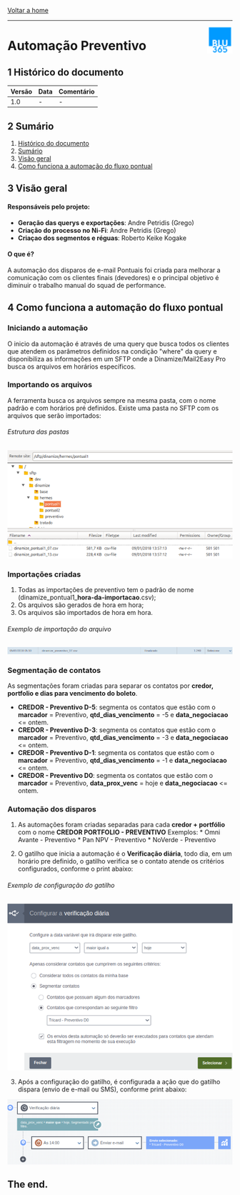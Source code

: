 [Voltar a home](../../readme.md)
___
<img src="img-auto-prev/logo-blu365.png" alt="Logo BLU365" title="BLU365" align="right" height="60"/>

Automação Preventivo
======

## 1 Histórico do documento

Versão | Data | Comentário
---|---|---
1.0 | - | -

## 2 Sumário
  1. [Histórico do documento](#1-histórico-do-documento)
  2. [Sumário](#2-sumário)
  3. [Visão geral](#3-visão-geral)
  4. [Como funciona a automação do fluxo pontual](#4-como-funciona-a-automação-do-fluxo-pontual)

## 3 Visão geral

#### Responsáveis pelo projeto:

  - **Geração das querys e exportações**: Andre Petridis (Grego)
  - **Criação do processo no Ni-Fi**: Andre Petridis (Grego)
  - **Criaçao dos segmentos e réguas**: Roberto Keike Kogake

#### O que é?

  A automação dos disparos de e-mail Pontuais foi criada para melhorar a comunicação com os clientes finais (devedores) e o principal objetivo é diminuir o trabalho manual do squad de performance.

## 4 Como funciona a automação do fluxo pontual

### Iniciando a automação
  O inicio da automação é através de uma query que busca todos os clientes que atendem os parâmetros definidos na condição "where" da query e disponibiliza as informações em um SFTP onde a Dinamize/Mail2Easy Pro busca os arquivos em horários específicos.

### Importando os arquivos

  A ferramenta busca os arquivos sempre na mesma pasta, com o nome padrão e com horários pré definidos.
  Existe uma pasta no SFTP com os arquivos que serão importados:

 ###### Estrutura das pastas
 ![authorization](img-auto-pontual1/sftp_pontual1.png)

### Importações criadas
  1. Todas as importações de preventivo tem o padrão de nome (dinamize_pontual1_**hora-da-importacao**.csv);
  2. Os arquivos são gerados de hora em hora;
  3. Os arquivos são importados de hora em hora.
 

 ###### Exemplo de importação do arquivo
 ![authorization](img-auto-prev/import-prev.png)

### Segmentação de contatos

 As segmentações foram criadas para separar os contatos por **credor, portfolio e dias para vencimento do boleto**.
  * **CREDOR - Preventivo D-5**: segmenta os contatos que estão com o **marcador** = Preventivo, **qtd_dias_vencimento** = -5 e **data_negociacao** <= ontem.
  * **CREDOR - Preventivo D-3**: segmenta os contatos que estão com o **marcador** = Preventivo, **qtd_dias_vencimento** = -3 e **data_negociacao** <= ontem.
  * **CREDOR - Preventivo D-1**: segmenta os contatos que estão com o **marcador** = Preventivo, **qtd_dias_vencimento** = -1 e **data_negociacao** <= ontem.
  * **CREDOR - Preventivo D0**: segmenta os contatos que estão com o **marcador** = Preventivo, **data_prox_venc** = hoje e **data_negociacao** <= ontem.

### Automação dos disparos

  1. As automações foram criadas separadas para cada **credor + portfólio** com o nome **CREDOR PORTFOLIO - PREVENTIVO**
  Exemplos: 
    * Omni Avante - Preventivo 
    * Pan NPV - Preventivo
    * NoVerde - Preventivo

  2. O gatilho que inicia a automação é o **Verificação diária**, todo dia, em um horário pre definido, o gatilho verifica se o contato atende os critérios configurados, conforme o print abaixo:

  ###### Exemplo de configuração do gatilho
  ![authorization](img-auto-prev/conf_verif_diaria.png)

  3. Após a configuração do gatilho, é configurada a ação que do gatilho dispara (envio de e-mail ou SMS), conforme print abaixo:
  
  ![authorization](img-auto-prev/acao_gatilho.png)





## The end.
